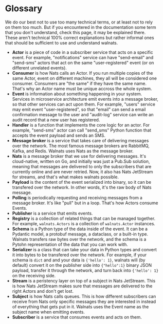 # Glossary

We do our best not to use too many technical terms, or at least not to rely on them too much. But if you encountered in the documentation some term that you don't understand, check this page, it may be explained there. These aren't technical 100% correct explanations but rather informal ones that should be sufficient to use and understand walnats.

+ **Actor** is a piece of code in a subscriber service that acts on a specific event. For example, "notifications" service can have "send-email" and "send-sms" actors that act on the same "user-registered" event (or on different unrelated events).
+ **Consumer** is how Nats calls an Actor. If you run multiple copies of the same Actor, event on different machines, they all will be considered one consumer. Consumers are "the same" if they have the same name. That's why an Actor name must be unique accross the whole system.
+ **Event** is information about something happening in your system. Services in microservice architecture emit events into a message broker, so that other services can act upon them. For example, "users" service may emit event "user-registered", so that "email" can send a email confirmation message to the user and "audit-log" service can write an audit record that a new user has registered.
+ **Handler** is a function that implements the core logic for an actor. For example, "send-sms" actor can call "send_sms" Python function that accepts the event payload and sends an SMS.
+ **Message broker** is a service that takes care of delivering messages over the network. The most famous message brokers are RabbitMQ, Kafka, and Redis. Walnats uses Nats as the message broker.
+ **Nats** is a message broker that we use for delivering messages. It's cloud-native, written on Go, and initially was just a Pub.Sub solution, meaning that messages are delivered to only the subscribers that are currently online and are never retried. Now, it also has Nats JetStream for streams, and that's what makes walnats possible.
+ **Payload** is the content of the event serialized into binary, so it can be transfered over the network. In other words, it's the raw body of Nats message.
+ **Polling** is periodically requesting and receiving messages from a message broker. It's like "pull" but in a loop. That's how Actors consume Events.
+ **Publisher** is a service that emits events.
+ **Registry** is a collection of related things that can be managed together. For example, `walnats.Actors` is a collection of `walnats.Actor` instances.
+ **Schema** is a Python type of the data inside of the event. It can be a Pydantic model, a protobuf message, a dataclass, or a built-in type. Walnats transfers raw bytes over the network, and the schema is a Pytohn representation of the data that you can work with.
+ **Serializer** is a class that can take your data in Python types and convert it into bytes to be transfered over the network. For example, if your schema is `dict` and and your data is `{'hello': 1}`, walnats will (by default) convert it on the publisher side into `{"hello":1}` binary JSON payload, transfer it through the network, and turn back into `{'hello': 1}` on the receiving side.
+ **Stream** is a peristency layer on top of a subject in Nats JetStream. This is how Nats JetStream makes sure that messages are delivered to the right Actors and don't get lost.
+ **Subject** is how Nats calls queues. This is how different subscribers can receive from Nats only specific messages they are interested in instead of everything that gets put in it. Walnats uses the Event name as the subject name when emitting events.
+ **Subscriber** is a service that consumes events and acts on them.
